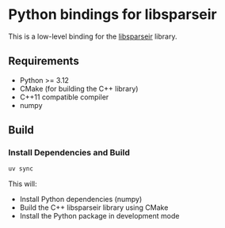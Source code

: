 # Python bindings for libsparseir

This is a low-level binding for the [libsparseir](https://github.com/SpM-lab/libsparseir) library.

## Requirements

- Python >= 3.12
- CMake (for building the C++ library)
- C++11 compatible compiler
- numpy

## Build

### Install Dependencies and Build

```bash
uv sync
```

This will:
- Install Python dependencies (numpy)
- Build the C++ libsparseir library using CMake
- Install the Python package in development mode
